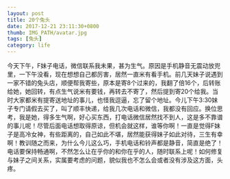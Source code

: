 ```yaml
---
layout: post
title: 20个兔头
date: 2017-12-21 23:11:30+0800
thumb: IMG_PATH/avatar.jpg
tags: [兔头]
category: life
---
```

今天下午，F妹子电话，微信联系我未果，甚为生气。原因是手机静音无震动放兜里，一下午没看，现在想想自己都厉害，居然一直米有看手机。前几天妹子说遇到一家不错的兔头店，顺便帮我寄些，原本是寄8个过来的，我翻了倍16个，后转账给她，她回转，有点生气说米有要钱，再转去不寄了，然后提到寄20个给我。当时大家都米有提寄送地址的事儿，也怪我逗逼，忘了留个地址。今儿下午3:30妹子专门请假去买了，叫了顺丰快递，给我几次电话和微信，我都没有回应。换位思考，我是她，得多生气啊，好心买东西，打电话微信居然找不到人，这是多不靠谱的事儿呢！尽管后面电话想取得原谅，但机会就这样，谁等你啊！一直是觉得F妹子是高冷女神，有些距离的，自己如此不堪，居然能获得妹子如此对待，三生有幸啊！教训随之而来，为什么今儿这么巧，手机电话和铃声都是静音，简直是绝了！电话要保持畅通啊，不然怎么让在乎你的和你在乎的人，随时联系上呢！如何修复与妹子之间关系，实属要考虑的问题，貌似我也不怎么会或者没有涉及这方面，头疼。